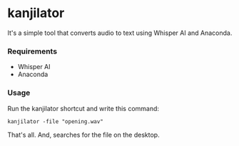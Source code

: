 # kanjilator
It's a simple tool that converts audio to text using Whisper AI and Anaconda.

### Requirements
- Whisper AI
- Anaconda

### Usage
Run the kanjilator shortcut and write this command:

```kanjilator -file "opening.wav"```

That's all. And, searches for the file on the desktop.
